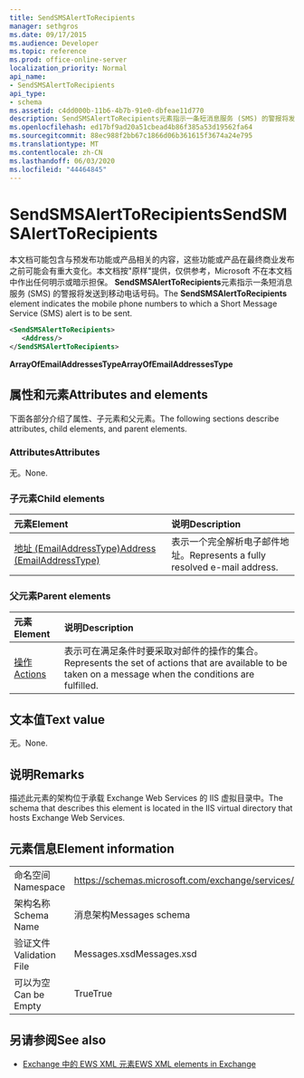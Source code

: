 ```yaml
---
title: SendSMSAlertToRecipients
manager: sethgros
ms.date: 09/17/2015
ms.audience: Developer
ms.topic: reference
ms.prod: office-online-server
localization_priority: Normal
api_name:
- SendSMSAlertToRecipients
api_type:
- schema
ms.assetid: c4dd000b-11b6-4b7b-91e0-dbfeae11d770
description: SendSMSAlertToRecipients元素指示一条短消息服务 (SMS) 的警报将发送到移动电话号码。
ms.openlocfilehash: ed17bf9ad20a51cbead4b86f385a53d19562fa64
ms.sourcegitcommit: 88ec988f2bb67c1866d06b361615f3674a24e795
ms.translationtype: MT
ms.contentlocale: zh-CN
ms.lasthandoff: 06/03/2020
ms.locfileid: "44464845"
---
```

# <a name="sendsmsalerttorecipients"></a><span data-ttu-id="eb1bb-103">SendSMSAlertToRecipients</span><span class="sxs-lookup"><span data-stu-id="eb1bb-103">SendSMSAlertToRecipients</span></span>

<span data-ttu-id="eb1bb-104">本文档可能包含与预发布功能或产品相关的内容，这些功能或产品在最终商业发布之前可能会有重大变化。本文档按"原样"提供，仅供参考，Microsoft 不在本文档中作出任何明示或暗示担保。 **SendSMSAlertToRecipients**元素指示一条短消息服务 (SMS) 的警报将发送到移动电话号码。</span><span class="sxs-lookup"><span data-stu-id="eb1bb-104">The **SendSMSAlertToRecipients** element indicates the mobile phone numbers to which a Short Message Service (SMS) alert is to be sent.</span></span> 
  
```XML
<SendSMSAlertToRecipients>
   <Address/>
</SendSMSAlertToRecipients>
```

 <span data-ttu-id="eb1bb-105">**ArrayOfEmailAddressesType**</span><span class="sxs-lookup"><span data-stu-id="eb1bb-105">**ArrayOfEmailAddressesType**</span></span>
## <a name="attributes-and-elements"></a><span data-ttu-id="eb1bb-106">属性和元素</span><span class="sxs-lookup"><span data-stu-id="eb1bb-106">Attributes and elements</span></span>

<span data-ttu-id="eb1bb-107">下面各部分介绍了属性、子元素和父元素。</span><span class="sxs-lookup"><span data-stu-id="eb1bb-107">The following sections describe attributes, child elements, and parent elements.</span></span>
  
### <a name="attributes"></a><span data-ttu-id="eb1bb-108">Attributes</span><span class="sxs-lookup"><span data-stu-id="eb1bb-108">Attributes</span></span>

<span data-ttu-id="eb1bb-109">无。</span><span class="sxs-lookup"><span data-stu-id="eb1bb-109">None.</span></span>
  
### <a name="child-elements"></a><span data-ttu-id="eb1bb-110">子元素</span><span class="sxs-lookup"><span data-stu-id="eb1bb-110">Child elements</span></span>

|<span data-ttu-id="eb1bb-111">**元素**</span><span class="sxs-lookup"><span data-stu-id="eb1bb-111">**Element**</span></span>|<span data-ttu-id="eb1bb-112">**说明**</span><span class="sxs-lookup"><span data-stu-id="eb1bb-112">**Description**</span></span>|
|:-----|:-----|
|[<span data-ttu-id="eb1bb-113">地址 (EmailAddressType)</span><span class="sxs-lookup"><span data-stu-id="eb1bb-113">Address (EmailAddressType)</span></span>](address-emailaddresstype.md) <br/> |<span data-ttu-id="eb1bb-114">表示一个完全解析电子邮件地址。</span><span class="sxs-lookup"><span data-stu-id="eb1bb-114">Represents a fully resolved e-mail address.</span></span>  <br/> |
   
### <a name="parent-elements"></a><span data-ttu-id="eb1bb-115">父元素</span><span class="sxs-lookup"><span data-stu-id="eb1bb-115">Parent elements</span></span>

|<span data-ttu-id="eb1bb-116">**元素**</span><span class="sxs-lookup"><span data-stu-id="eb1bb-116">**Element**</span></span>|<span data-ttu-id="eb1bb-117">**说明**</span><span class="sxs-lookup"><span data-stu-id="eb1bb-117">**Description**</span></span>|
|:-----|:-----|
|[<span data-ttu-id="eb1bb-118">操作</span><span class="sxs-lookup"><span data-stu-id="eb1bb-118">Actions</span></span>](actions.md) <br/> |<span data-ttu-id="eb1bb-119">表示可在满足条件时要采取对邮件的操作的集合。</span><span class="sxs-lookup"><span data-stu-id="eb1bb-119">Represents the set of actions that are available to be taken on a message when the conditions are fulfilled.</span></span>  <br/> |
   
## <a name="text-value"></a><span data-ttu-id="eb1bb-120">文本值</span><span class="sxs-lookup"><span data-stu-id="eb1bb-120">Text value</span></span>

<span data-ttu-id="eb1bb-121">无。</span><span class="sxs-lookup"><span data-stu-id="eb1bb-121">None.</span></span>
  
## <a name="remarks"></a><span data-ttu-id="eb1bb-122">说明</span><span class="sxs-lookup"><span data-stu-id="eb1bb-122">Remarks</span></span>

<span data-ttu-id="eb1bb-123">描述此元素的架构位于承载 Exchange Web Services 的 IIS 虚拟目录中。</span><span class="sxs-lookup"><span data-stu-id="eb1bb-123">The schema that describes this element is located in the IIS virtual directory that hosts Exchange Web Services.</span></span>
  
## <a name="element-information"></a><span data-ttu-id="eb1bb-124">元素信息</span><span class="sxs-lookup"><span data-stu-id="eb1bb-124">Element information</span></span>

|||
|:-----|:-----|
|<span data-ttu-id="eb1bb-125">命名空间</span><span class="sxs-lookup"><span data-stu-id="eb1bb-125">Namespace</span></span>  <br/> |https://schemas.microsoft.com/exchange/services/2006/messages  <br/> |
|<span data-ttu-id="eb1bb-126">架构名称</span><span class="sxs-lookup"><span data-stu-id="eb1bb-126">Schema Name</span></span>  <br/> |<span data-ttu-id="eb1bb-127">消息架构</span><span class="sxs-lookup"><span data-stu-id="eb1bb-127">Messages schema</span></span>  <br/> |
|<span data-ttu-id="eb1bb-128">验证文件</span><span class="sxs-lookup"><span data-stu-id="eb1bb-128">Validation File</span></span>  <br/> |<span data-ttu-id="eb1bb-129">Messages.xsd</span><span class="sxs-lookup"><span data-stu-id="eb1bb-129">Messages.xsd</span></span>  <br/> |
|<span data-ttu-id="eb1bb-130">可以为空</span><span class="sxs-lookup"><span data-stu-id="eb1bb-130">Can be Empty</span></span>  <br/> |<span data-ttu-id="eb1bb-131">True</span><span class="sxs-lookup"><span data-stu-id="eb1bb-131">True</span></span>  <br/> |
   
## <a name="see-also"></a><span data-ttu-id="eb1bb-132">另请参阅</span><span class="sxs-lookup"><span data-stu-id="eb1bb-132">See also</span></span>



- [<span data-ttu-id="eb1bb-133">Exchange 中的 EWS XML 元素</span><span class="sxs-lookup"><span data-stu-id="eb1bb-133">EWS XML elements in Exchange</span></span>](ews-xml-elements-in-exchange.md)

